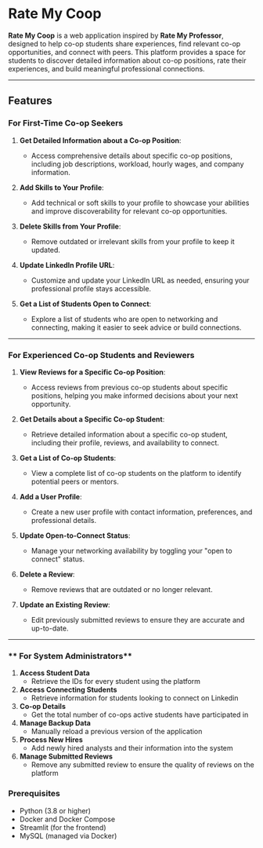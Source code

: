 # **Rate My Coop**

**Rate My Coop** is a web application inspired by **Rate My Professor**, designed to help co-op students share experiences, find relevant co-op opportunities, and connect with peers. This platform provides a space for students to discover detailed information about co-op positions, rate their experiences, and build meaningful professional connections.

---

## **Features**

### **For First-Time Co-op Seekers**
1. **Get Detailed Information about a Co-op Position**:
   - Access comprehensive details about specific co-op positions, including job descriptions, workload, hourly wages, and company information.

2. **Add Skills to Your Profile**:
   - Add technical or soft skills to your profile to showcase your abilities and improve discoverability for relevant co-op opportunities.

3. **Delete Skills from Your Profile**:
   - Remove outdated or irrelevant skills from your profile to keep it updated.

4. **Update LinkedIn Profile URL**:
   - Customize and update your LinkedIn URL as needed, ensuring your professional profile stays accessible.

5. **Get a List of Students Open to Connect**:
   - Explore a list of students who are open to networking and connecting, making it easier to seek advice or build connections.

---

### **For Experienced Co-op Students and Reviewers**
1. **View Reviews for a Specific Co-op Position**:
   - Access reviews from previous co-op students about specific positions, helping you make informed decisions about your next opportunity.

2. **Get Details about a Specific Co-op Student**:
   - Retrieve detailed information about a specific co-op student, including their profile, reviews, and availability to connect.

3. **Get a List of Co-op Students**:
   - View a complete list of co-op students on the platform to identify potential peers or mentors.

4. **Add a User Profile**:
   - Create a new user profile with contact information, preferences, and professional details.

5. **Update Open-to-Connect Status**:
   - Manage your networking availability by toggling your "open to connect" status.

6. **Delete a Review**:
   - Remove reviews that are outdated or no longer relevant.

7. **Update an Existing Review**:
   - Edit previously submitted reviews to ensure they are accurate and up-to-date.

---

### ** For System Administrators**
1. **Access Student Data**
   - Retrieve the IDs for every student using the platform
2. **Access Connecting Students**
   - Retrieve information for students looking to connect on Linkedin
3. **Co-op Details**
   - Get the total number of co-ops active students have participated in
4. **Manage Backup Data**
   - Manually reload a previous version of the application
5. **Process New Hires**
   - Add newly hired analysts and their information into the system
6. **Manage Submitted Reviews**
   - Remove any submitted review to ensure the quality of reviews on the platform

### **Prerequisites**
- Python (3.8 or higher)
- Docker and Docker Compose
- Streamlit (for the frontend)
- MySQL (managed via Docker)

